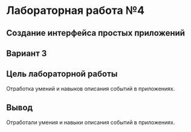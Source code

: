 # Лабораторная работа №4 #

## Создание интерфейса простых приложений ##

## Вариант 3 ##

## Цель лабораторной работы ##

Отработка умений и навыков описания событий в приложениях.



## Вывод ##

Отработали умения и навыки описания событий в приложениях.
